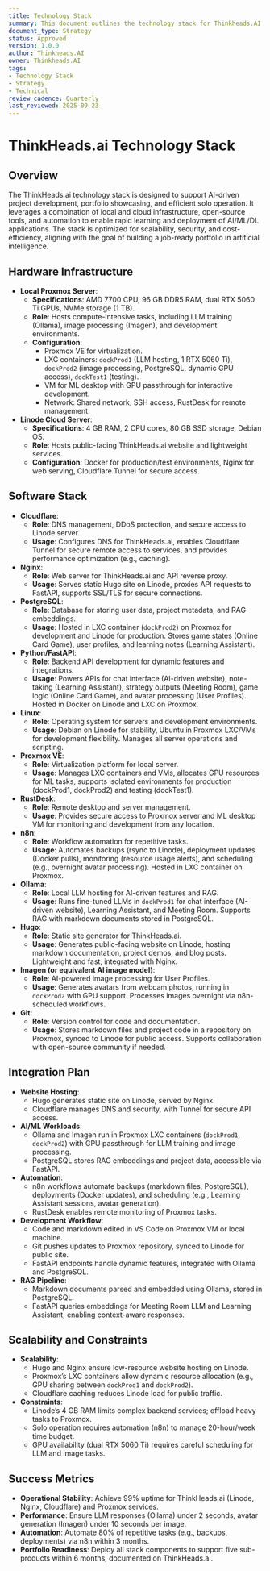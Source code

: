 ```yaml
---
title: Technology Stack
summary: This document outlines the technology stack for Thinkheads.AI.
document_type: Strategy
status: Approved
version: 1.0.0
author: Thinkheads.AI
owner: Thinkheads.AI
tags:
- Technology Stack
- Strategy
- Technical
review_cadence: Quarterly
last_reviewed: 2025-09-23
---
```

# ThinkHeads.ai Technology Stack

## Overview
The ThinkHeads.ai technology stack is designed to support AI-driven project development, portfolio showcasing, and efficient solo operation. It leverages a combination of local and cloud infrastructure, open-source tools, and automation to enable rapid learning and deployment of AI/ML/DL applications. The stack is optimized for scalability, security, and cost-efficiency, aligning with the goal of building a job-ready portfolio in artificial intelligence.

## Hardware Infrastructure
- **Local Proxmox Server**:
  - **Specifications**: AMD 7700 CPU, 96 GB DDR5 RAM, dual RTX 5060 Ti GPUs, NVMe storage (1 TB).
  - **Role**: Hosts compute-intensive tasks, including LLM training (Ollama), image processing (Imagen), and development environments.
  - **Configuration**:
    - Proxmox VE for virtualization.
    - LXC containers: `dockProd1` (LLM hosting, 1 RTX 5060 Ti), `dockProd2` (image processing, PostgreSQL, dynamic GPU access), `dockTest1` (testing).
    - VM for ML desktop with GPU passthrough for interactive development.
    - Network: Shared network, SSH access, RustDesk for remote management.
- **Linode Cloud Server**:
  - **Specifications**: 4 GB RAM, 2 CPU cores, 80 GB SSD storage, Debian OS.
  - **Role**: Hosts public-facing ThinkHeads.ai website and lightweight services.
  - **Configuration**: Docker for production/test environments, Nginx for web serving, Cloudflare Tunnel for secure access.

## Software Stack
- **Cloudflare**:
  - **Role**: DNS management, DDoS protection, and secure access to Linode server.
  - **Usage**: Configures DNS for ThinkHeads.ai, enables Cloudflare Tunnel for secure remote access to services, and provides performance optimization (e.g., caching).
- **Nginx**:
  - **Role**: Web server for ThinkHeads.ai and API reverse proxy.
  - **Usage**: Serves static Hugo site on Linode, proxies API requests to FastAPI, supports SSL/TLS for secure connections.
- **PostgreSQL**:
  - **Role**: Database for storing user data, project metadata, and RAG embeddings.
  - **Usage**: Hosted in LXC container (`dockProd2`) on Proxmox for development and Linode for production. Stores game states (Online Card Game), user profiles, and learning notes (Learning Assistant).
- **Python/FastAPI**:
  - **Role**: Backend API development for dynamic features and integrations.
  - **Usage**: Powers APIs for chat interface (AI-driven website), note-taking (Learning Assistant), strategy outputs (Meeting Room), game logic (Online Card Game), and avatar processing (User Profiles). Hosted in Docker on Linode and LXC on Proxmox.
- **Linux**:
  - **Role**: Operating system for servers and development environments.
  - **Usage**: Debian on Linode for stability, Ubuntu in Proxmox LXC/VMs for development flexibility. Manages all server operations and scripting.
- **Proxmox VE**:
  - **Role**: Virtualization platform for local server.
  - **Usage**: Manages LXC containers and VMs, allocates GPU resources for ML tasks, supports isolated environments for production (dockProd1, dockProd2) and testing (dockTest1).
- **RustDesk**:
  - **Role**: Remote desktop and server management.
  - **Usage**: Provides secure access to Proxmox server and ML desktop VM for monitoring and development from any location.
- **n8n**:
  - **Role**: Workflow automation for repetitive tasks.
  - **Usage**: Automates backups (rsync to Linode), deployment updates (Docker pulls), monitoring (resource usage alerts), and scheduling (e.g., overnight avatar processing). Hosted in LXC container on Proxmox.
- **Ollama**:
  - **Role**: Local LLM hosting for AI-driven features and RAG.
  - **Usage**: Runs fine-tuned LLMs in `dockProd1` for chat interface (AI-driven website), Learning Assistant, and Meeting Room. Supports RAG with markdown documents stored in PostgreSQL.
- **Hugo**:
  - **Role**: Static site generator for ThinkHeads.ai.
  - **Usage**: Generates public-facing website on Linode, hosting markdown documentation, project demos, and blog posts. Lightweight and fast, integrated with Nginx.
- **Imagen (or equivalent AI image model)**:
  - **Role**: AI-powered image processing for User Profiles.
  - **Usage**: Generates avatars from webcam photos, running in `dockProd2` with GPU support. Processes images overnight via n8n-scheduled workflows.
- **Git**:
  - **Role**: Version control for code and documentation.
  - **Usage**: Stores markdown files and project code in a repository on Proxmox, synced to Linode for public access. Supports collaboration with open-source community if needed.

## Integration Plan
- **Website Hosting**:
  - Hugo generates static site on Linode, served by Nginx.
  - Cloudflare manages DNS and security, with Tunnel for secure API access.
- **AI/ML Workloads**:
  - Ollama and Imagen run in Proxmox LXC containers (`dockProd1`, `dockProd2`) with GPU passthrough for LLM training and image processing.
  - PostgreSQL stores RAG embeddings and project data, accessible via FastAPI.
- **Automation**:
  - n8n workflows automate backups (markdown files, PostgreSQL), deployments (Docker updates), and scheduling (e.g., Learning Assistant sessions, avatar generation).
  - RustDesk enables remote monitoring of Proxmox tasks.
- **Development Workflow**:
  - Code and markdown edited in VS Code on Proxmox VM or local machine.
  - Git pushes updates to Proxmox repository, synced to Linode for public site.
  - FastAPI endpoints handle dynamic features, integrated with Ollama and PostgreSQL.
- **RAG Pipeline**:
  - Markdown documents parsed and embedded using Ollama, stored in PostgreSQL.
  - FastAPI queries embeddings for Meeting Room LLM and Learning Assistant, enabling context-aware responses.

## Scalability and Constraints
- **Scalability**:
  - Hugo and Nginx ensure low-resource website hosting on Linode.
  - Proxmox’s LXC containers allow dynamic resource allocation (e.g., GPU sharing between `dockProd1` and `dockProd2`).
  - Cloudflare caching reduces Linode load for public traffic.
- **Constraints**:
  - Linode’s 4 GB RAM limits complex backend services; offload heavy tasks to Proxmox.
  - Solo operation requires automation (n8n) to manage 20-hour/week time budget.
  - GPU availability (dual RTX 5060 Ti) requires careful scheduling for LLM and image tasks.

## Success Metrics
- **Operational Stability**: Achieve 99% uptime for ThinkHeads.ai (Linode, Nginx, Cloudflare) and Proxmox services.
- **Performance**: Ensure LLM responses (Ollama) under 2 seconds, avatar generation (Imagen) under 10 seconds per image.
- **Automation**: Automate 80% of repetitive tasks (e.g., backups, deployments) via n8n within 3 months.
- **Portfolio Readiness**: Deploy all stack components to support five sub-products within 6 months, documented on ThinkHeads.ai.
